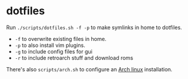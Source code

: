 # dotfiles

Run `./scripts/dotfiles.sh -f -p` to make symlinks in home to dotfiles.

- `-f` to overwrite existing files in home.
- `-p` to also install vim plugins.
- `-g` to include config files for gui
- `-r` to include retroarch stuff and download roms

There's also `scripts/arch.sh` to configure an [Arch linux][0] installation.

[0]: https://www.archlinux.org/
